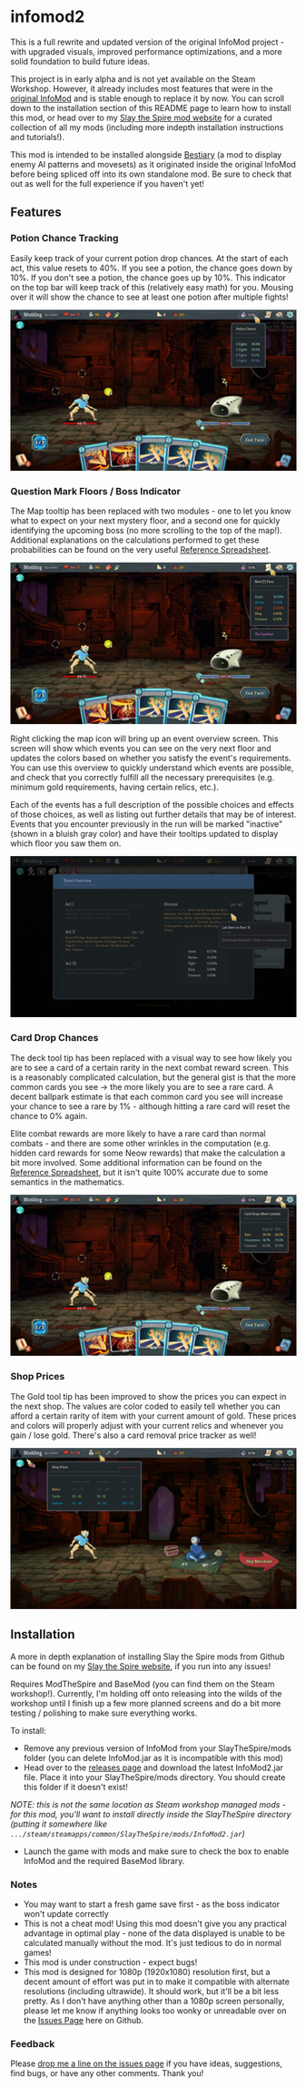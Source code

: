 # infomod2
This is a full rewrite and updated version of the original InfoMod project - with upgraded visuals, improved performance optimizations, and a more solid foundation to build future ideas.

This project is in early alpha and is not yet available on the Steam Workshop. However, it already includes most features that were in the [original InfoMod](https://github.com/casey-c/spiretool-infomod) and is stable enough to replace it by now. You can scroll down to the installation section of this README page to learn how to install this mod, or head over to my [Slay the Spire mod website](https://casey-c.github.io/slaythespire) for a curated collection of all my mods (including more indepth installation instructions and tutorials!).

This mod is intended to be installed alongside [Bestiary](https://github.com/casey-c/bestiary) (a mod to display enemy AI patterns and movesets) as it originated inside the original InfoMod before being spliced off into its own standalone mod. Be sure to check that out as well for the full experience if you haven't yet!

## Features

### Potion Chance Tracking

Easily keep track of your current potion drop chances. At the start of each act, this value resets to 40%. If you see a potion, the chance goes down by 10%. If you don't see a potion, the chance goes up by 10%. This indicator on the top bar will keep track of this (relatively easy math) for you. Mousing over it will show the chance to see at least one potion after multiple fights!

![Potion tracking](github/potion.png)

### Question Mark Floors / Boss Indicator

The Map tooltip has been replaced with two modules - one to let you know what to expect on your next mystery floor, and a second one for quickly identifying the upcoming boss (no more scrolling to the top of the map!). Additional explanations on the calculations performed to get these probabilities can be found on the very useful [Reference Spreadsheet](https://docs.google.com/spreadsheets/d/1ZsxNXebbELpcCi8N7FVOTNGdX_K9-BRC_LMgx4TORo4).

![Event tracking](github/event.png)

Right clicking the map icon will bring up an event overview screen. This screen will show which events you can see on the very next floor and updates the colors based on whether you satisfy the event's requirements. You can use this overview to quickly understand which events are possible, and check that you correctly fulfill all the necessary prerequisites (e.g. minimum gold requirements, having certain relics, etc.).

Each of the events has a full description of the possible choices and effects of those choices, as well as listing out further details that may be of interest. Events that you encounter previously in the run will be marked "inactive" (shown in a bluish gray color) and have their tooltips updated to display which floor you saw them on.

![Event detail screen](github/event_overview.png)

### Card Drop Chances

The deck tool tip has been replaced with a visual way to see how likely you are to see a card of a certain rarity in the next combat reward screen. This is a reasonably complicated calculation, but the general gist is that the more common cards you see -> the more likely you are to see a rare card. A decent ballpark estimate is that each common card you see will increase your chance to see a rare by 1% - although hitting a rare card will reset the chance to 0% again. 

Elite combat rewards are more likely to have a rare card than normal combats - and there are some other wrinkles in the computation (e.g. hidden card rewards for some Neow rewards) that make the calculation a bit more involved. Some additional information can be found on the [Reference Spreadsheet](https://docs.google.com/spreadsheets/d/1ZsxNXebbELpcCi8N7FVOTNGdX_K9-BRC_LMgx4TORo4), but it isn't quite 100% accurate due to some semantics in the mathematics.

![Card drop tracking](github/cards.png)

### Shop Prices

The Gold tool tip has been improved to show the prices you can expect in the next shop. The values are color coded to easily tell whether you can afford a certain rarity of item with your current amount of gold. These prices and colors will properly adjust with your current relics and whenever you gain / lose gold. There's also a card removal price tracker as well!

![Shop Prices](github/shop.png)

## Installation

A more in depth explanation of installing Slay the Spire mods from Github can be found on my [Slay the Spire website](https://casey-c.github.io/slaythespire), if you run into any issues!

Requires ModTheSpire and BaseMod (you can find them on the Steam workshop!). Currently, I'm holding off onto releasing into the wilds of the workshop until I finish up a few more planned screens and do a bit more testing / polishing to make sure everything works.

To install:

* Remove any previous version of InfoMod from your SlayTheSpire/mods folder (you can delete InfoMod.jar as it is incompatible with this mod)
* Head over to the [releases page](https://github.com/casey-c/infomod2/releases) and download the latest InfoMod2.jar file. Place it into your SlayTheSpire/mods directory. You should create this folder if it doesn't exist! 

 *NOTE: this is not the same location as Steam workshop managed mods - for this mod, you'll want to install directly inside the SlayTheSpire directory (putting it somewhere like ```.../steam/steamapps/common/SlayTheSpire/mods/InfoMod2.jar```)*
* Launch the game with mods and make sure to check the box to enable InfoMod and the required BaseMod library.
  

### Notes

* You may want to start a fresh game save first - as the boss indicator won't update correctly
* This is not a cheat mod! Using this mod doesn't give you any practical advantage in optimal play - none of the data displayed is unable to be calculated manually without the mod. It's just tedious to do in normal games!
* This mod is under construction - expect bugs!
* This mod is designed for 1080p (1920x1080) resolution first, but a decent amount of effort was put in to make it compatible with alternate resolutions (including ultrawide). It should work, but it'll be a bit less pretty. As I don't have anything other than a 1080p screen personally, please let me know if anything looks too wonky or unreadable over on the [Issues Page](https://github.com/casey-c/infomod2/issues) here on Github.

### Feedback

Please [drop me a line on the issues page](https://github.com/casey-c/infomod2/issues) if you have ideas, suggestions, find bugs, or have any other comments. Thank you!
